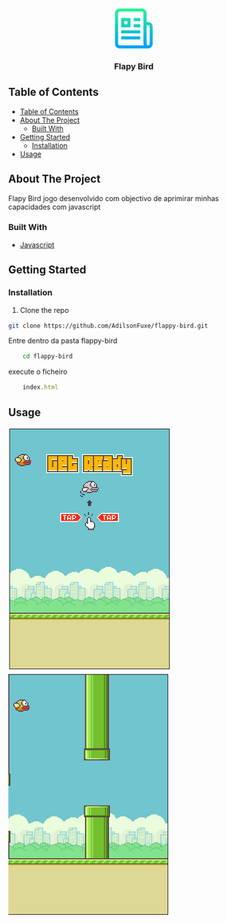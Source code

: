 
<!-- PROJECT LOGO -->
<br />
<p align="center">
  <a href="https://github.com/othneildrew/Best-README-Template">
    <img src="docs/logo.png" alt="Logo" width="80" height="80">
  </a>

  <h3 align="center">Flapy Bird</h3>
</p>



<!-- TABLE OF CONTENTS -->
## Table of Contents

- [Table of Contents](#table-of-contents)
- [About The Project](#about-the-project)
  - [Built With](#built-with)
- [Getting Started](#getting-started)
  - [Installation](#installation)
- [Usage](#usage)



<!-- ABOUT THE PROJECT -->
## About The Project

Flapy Bird jogo desenvolvido com objectivo de aprimirar minhas capacidades com javascript

### Built With

* [Javascript](https://nodejs.org/)

<!-- GETTING STARTED -->
## Getting Started


### Installation

1. Clone the repo
```sh
git clone https://github.com/AdilsonFuxe/flappy-bird.git
```

Entre dentro da pasta flappy-bird
```sh
    cd flappy-bird
```
execute o ficheiro 
```js
    index.html
```

<!-- USAGE EXAMPLES -->
## Usage

[![Product Name Screen Shot][product-screenshot-web]](https://example.com)
[![Product Name Screen Shot][product-screenshot-mobile]](https://example.com)


<!-- CONTACT
## Contact

Your Name - [@your_twitter](https://twitter.com/your_username) - email@example.com

 -->
<!-- MARKDOWN LINKS & IMAGES -->
<!-- https://www.markdownguide.org/basic-syntax/#reference-style-links -->
[product-screenshot-web]: docs/inicio.png
[product-screenshot-mobile]: docs/pipe.png

